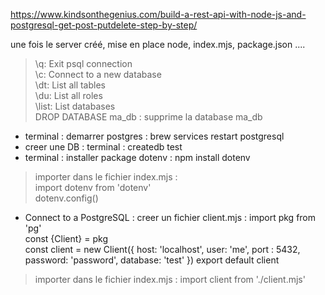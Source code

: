 https://www.kindsonthegenius.com/build-a-rest-api-with-node-js-and-postgresql-get-post-putdelete-step-by-step/

une fois le server créé, mise en place node, index.mjs, package.json ....   

> \q: Exit psql connection  
> \c: Connect to a new database   
> \dt: List all tables   
> \du: List all roles   
> \list: List databases   
> DROP DATABASE ma_db : supprime la database ma_db   


- terminal : demarrer postgres : brew services restart postgresql   
- creer une DB : terminal : createdb test
- terminal : installer package dotenv : npm install dotenv  
> importer dans le fichier index.mjs :   
import dotenv from 'dotenv'   
dotenv.config() 
- Connect to a PostgreSQL : creer un fichier client.mjs :
import pkg from 'pg'   
const {Client} = pkg  
const client = new Client({
    host: 'localhost',
    user: 'me',
    port : 5432,
    password: 'password',
    database: 'test'
})
export default client
> importer dans le fichier index.mjs : import client from './client.mjs'
